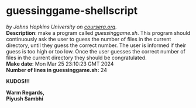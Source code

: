 # guessinggame-shellscript
*by Johns Hopkins University on [coursera.org](https://www.coursera.org/).*
\
**Description**: make a program called *guessinggame.sh*. This program should continuously ask the user to guess the number of files in the current directory, until they guess the correct number. The user is informed if their guess is too high or too low. Once the user guesses the correct number of files in the current directory they should be congratulated.
\
**Make date**: Mon Mar 25 23:10:23 GMT 2024
\
**Number of lines in guessinggame.sh:** 24

**KUDOS!!!**

**Warm Regards,**
\
**Piyush Sambhi**